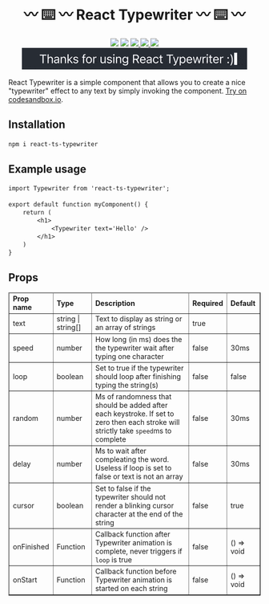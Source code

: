 <h1 align="center"> 〰 ⌨️ 〰 React Typewriter 〰 ⌨️ 〰</h1>
<p align="center">
<img src="https://img.shields.io/badge/language-typescript-blue?style=flat-square&logo=typescript" /> 
<img src="https://img.shields.io/badge/react-v18.2-%2361DBFB?style=flat-square&logo=react" />
<a href="https://github.com/gerardmarquinarubio/ReactTypewriter/releases" target="_blank">
<img src="https://img.shields.io/badge/version-v0.1.8-green?style=flat-square" />
</a>
<a href="https://www.npmjs.com/package/react-ts-typewriter" target="_blank">
<img src="https://img.shields.io/badge/package-npm-red?style=flat-square&logo=npm" />
</a>
<a href="https://github.com/brillout/awesome-react-components#ui-animation" target="_blank">
<img src="https://img.shields.io/badge/featured-awesome--react--components-blueviolet?style=flat-square" />
</a>
<img src="./usage.gif" />
</p>
React Typewriter is a simple component that allows you to create a nice "typewriter" effect to any text by simply invoking the component. <a href="https://codesandbox.io/s/react-typewriter-example-mgyclf" target="_blank">Try on codesandbox.io</a>.

## Installation

```sh
npm i react-ts-typewriter
```

## Example usage

```tsx
import Typewriter from 'react-ts-typewriter';

export default function myComponent() {
    return (
        <h1>
            <Typewriter text='Hello' />
        </h1>
    )
}
```

## Props

<table border="1">
<thead>
    <tr><td><b>Prop name</b></td><td><b>Type</b></td><td><b>Description</b></td><td><b>Required</b></td><td><b>Default</b></td></tr>
</thead>
<tbody>
    <tr><td>text</td><td>string | string[]</td><td>Text to display as string or an array of strings</td><td>true</td><td></td></tr>
    <tr><td>speed</td><td>number</td><td>How long (in ms) does the the typewriter wait after typing one character</td><td>false</td><td>30ms</td></tr>
    <tr><td>loop</td><td>boolean</td><td>Set to true if the typewriter should loop after finishing typing the string(s)</td><td>false</td><td>false</td></tr>
    <tr><td>random</td><td>number</td><td>Ms of randomness that should be added after each keystroke. If set to zero then each stroke will strictly take <code>speed</code>ms to complete</td><td>false</td><td>30ms</td></tr>
    <tr><td>delay</td><td>number</td><td>Ms to wait after compleating the word. Useless if loop is set to false or text is not an array</td><td>false</td><td>30ms</td></tr>
    <tr><td>cursor</td><td>boolean</td><td>Set to false if the typewriter should not render a blinking cursor character at the end of the string</td><td>false</td><td>true</td></tr>
    <tr><td>onFinished</td><td>Function</td><td>Callback function after Typewriter animation is complete, never triggers if <code>loop</code> is true</td><td>false</td><td>() => void</td></tr>
    <tr><td>onStart</td><td>Function</td><td>Callback function before Typewriter animation is started on each string</td><td>false</td><td>() => void</td></tr>
</tbody>
</table>